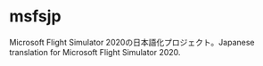 # msfsjp
Microsoft Flight Simulator 2020の日本語化プロジェクト。Japanese translation for Microsoft Flight Simulator 2020.
